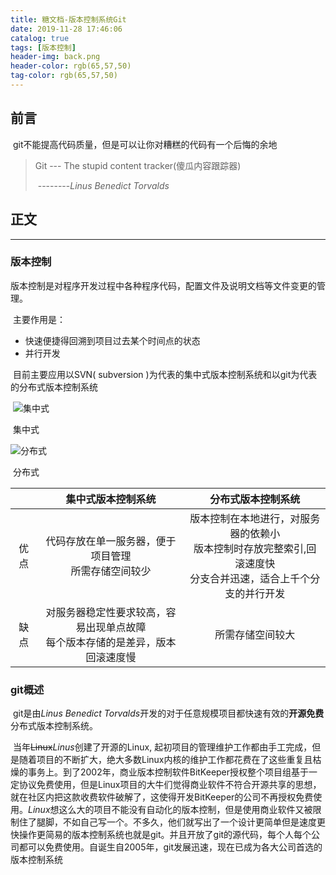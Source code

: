 ```yaml
---
title: 糖文档-版本控制系统Git
date: 2019-11-28 17:46:06
catalog: true
tags: [版本控制]
header-img: back.png
header-color: rgb(65,57,50)
tag-color: rgb(65,57,50)
---
```




## 前言

​	git不能提高代码质量，但是可以让你对糟糕的代码有一个后悔的余地

> Git --- The stupid content tracker(傻瓜内容跟踪器)
>
> ​																	--------*Linus Benedict Torvalds*

 

## 正文

---

### 版本控制

​	版本控制是对程序开发过程中各种程序代码，配置文件及说明文档等文件变更的管理。

​	主要作用是：

   - 快速便捷得回溯到项目过去某个时间点的状态
   - 并行开发

   

​	目前主要应用以SVN( subversion )为代表的集中式版本控制系统和以git为代表的分布式版本控制系统

​	![集中式](集中式.jpg)

​								集中式

![分布式](分布式.jpg)

​																	分布式

|      |                      集中式版本控制系统                      |                      分布式版本控制系统                      |
| :--: | :----------------------------------------------------------: | :----------------------------------------------------------: |
| 优点 |   代码存放在单一服务器，便于项目管理<br />所需存储空间较少   | 版本控制在本地进行，对服务器的依赖小<br>版本控制时存放完整索引,回滚速度快<br />分支合并迅速，适合上千个分支的并行开发 |
| 缺点 | 对服务器稳定性要求较高，容易出现单点故障<br />每个版本存储的是差异，版本回滚速度慢 |                     所需存储空间较大<br>                     |



### git概述

​	git是由*Linus Benedict Torvalds*开发的对于任意规模项目都快速有效的**开源免费**分布式版本控制系统。

​	当年~~Linux~~*Linus*创建了开源的Linux, 起初项目的管理维护工作都由手工完成，但是随着项目的不断扩大，绝大多数Linux内核的维护工作都花费在了这些重复且枯燥的事务上。到了2002年，商业版本控制软件BitKeeper授权整个项目组基于一定协议免费使用，但是Linux项目的大牛们觉得商业软件不符合开源共享的思想，就在社区内把这款收费软件破解了，这使得开发BitKeeper的公司不再授权免费使用。*Linux*想这么大的项目不能没有自动化的版本控制，但是使用商业软件又被限制住了腿脚，不如自己写一个。不多久，他们就写出了一个设计更简单但是速度更快操作更简易的版本控制系统也就是git。并且开放了git的源代码，每个人每个公司都可以免费使用。自诞生自2005年，git发展迅速，现在已成为各大公司首选的版本控制系统



